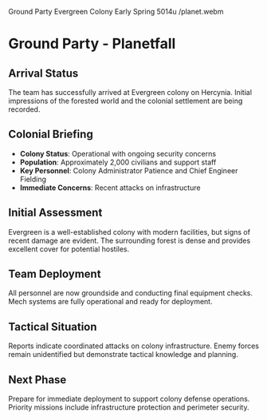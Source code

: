 Ground Party
Evergreen Colony
Early Spring 5014u
/planet.webm

# Ground Party - Planetfall

## Arrival Status
The team has successfully arrived at Evergreen colony on Hercynia. Initial impressions of the forested world and the colonial settlement are being recorded.

## Colonial Briefing
- **Colony Status**: Operational with ongoing security concerns
- **Population**: Approximately 2,000 civilians and support staff
- **Key Personnel**: Colony Administrator Patience and Chief Engineer Fielding
- **Immediate Concerns**: Recent attacks on infrastructure

## Initial Assessment
Evergreen is a well-established colony with modern facilities, but signs of recent damage are evident. The surrounding forest is dense and provides excellent cover for potential hostiles.

## Team Deployment
All personnel are now groundside and conducting final equipment checks. Mech systems are fully operational and ready for deployment.

## Tactical Situation
Reports indicate coordinated attacks on colony infrastructure. Enemy forces remain unidentified but demonstrate tactical knowledge and planning.

## Next Phase
Prepare for immediate deployment to support colony defense operations. Priority missions include infrastructure protection and perimeter security. 